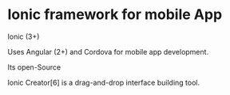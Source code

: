 Ionic framework for mobile App
==============================
Ionic (3+)

Uses Angular (2+) and Cordova for mobile app development.


Its open-Source

Ionic Creator[6] is a drag-and-drop interface building tool.
